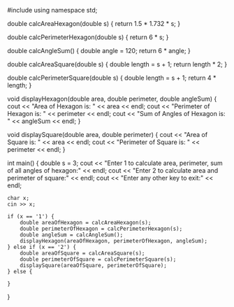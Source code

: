 #include <iostream>
using namespace std;

double calcAreaHexagon(double s) {
    return 1.5 * 1.732 * s;
}

double calcPerimeterHexagon(double s) {
    return 6 * s;
}

double calcAngleSum() {
    double angle = 120;
    return 6 * angle;
}

double calcAreaSquare(double s) {
    double length = s + 1;
    return length * 2;
}

double calcPerimeterSquare(double s) {
    double length = s + 1;
    return 4 * length;
}

void displayHexagon(double area, double perimeter, double angleSum) {
    cout << "Area of Hexagon is: " << area << endl;
    cout << "Perimeter of Hexagon is: " << perimeter << endl;
    cout << "Sum of Angles of Hexagon is: " << angleSum << endl;
}

void displaySquare(double area, double perimeter) {
    cout << "Area of Square is: " << area << endl;
    cout << "Perimeter of Square is: " << perimeter << endl;
}

int main() {
    double s = 3;
    cout << "Enter 1 to calculate area, perimeter, sum of all angles of hexagon:" << endl;
    cout << "Enter 2 to calculate area and perimeter of square:" << endl;
    cout << "Enter any other key to exit:" << endl;
    
    char x;
    cin >> x;

    if (x == '1') {
        double areaOfHexagon = calcAreaHexagon(s);
        double perimeterOfHexagon = calcPerimeterHexagon(s);
        double angleSum = calcAngleSum();
        displayHexagon(areaOfHexagon, perimeterOfHexagon, angleSum);
    } else if (x == '2') {
        double areaOfSquare = calcAreaSquare(s);
        double perimeterOfSquare = calcPerimeterSquare(s);
        displaySquare(areaOfSquare, perimeterOfSquare);
    } else {
        
    }
}
